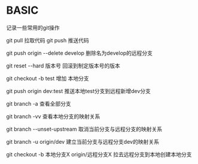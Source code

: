 # BASIC
记录一些常用的git操作

git pull 拉取代码  git push 推送代码

git push origin --delete develop 删除名为develop的远程分支

git reset --hard 版本号 回滚到制定版本号的版本

git checkout -b test 增加 本地分支

git push origin dev:test 推送本地test分支到远程新增dev分支

git branch -a 查看全部分支

git branch -vv 查看本地分支的映射关系

git branch --unset-upstream 取消当前分支与远程分支的映射关系

git branch -u origin/dev 建立当前分支与远程分支dev的映射关系

git checkout -b 本地分支X origin/远程分支X 拉去远程分支到本地创建本地分支